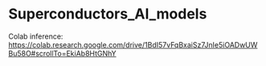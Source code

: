 # Superconductors_AI_models
Colab inference: https://colab.research.google.com/drive/1BdI57vFqBxaiSz7JnIe5iOADwUWBu58O#scrollTo=EkiAb8HtGNhY
